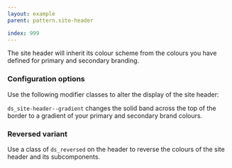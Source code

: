 ```yaml
---
layout: example
parent: pattern.site-header

index: 999
---
```


The site header will inherit its colour scheme from the colours you have defined for primary and secondary branding.

### Configuration options

Use the following modifier classes to alter the display of the site header:

`ds_site-header--gradient` changes the solid band across the top of the border to a gradient of your primary and secondary brand colours.

### Reversed variant

Use a class of `ds_reversed` on the header to reverse the colours of the site header and its subcomponents.
